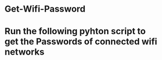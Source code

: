 # Get-Wifi-Password
# Run the following pyhton script to get the Passwords of connected wifi networks
